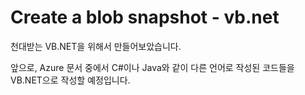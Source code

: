 # Create a blob snapshot - vb.net

천대받는 VB.NET을 위해서 만들어보았습니다.

앞으로, Azure 문서 중에서 C#이나 Java와 같이 다른 언어로 작성된 코드들을 VB.NET으로 작성할 예정입니다.

